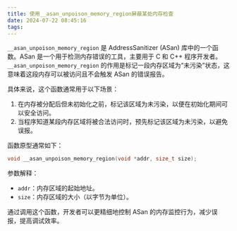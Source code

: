 ```yaml
---
title: 使用__asan_unpoison_memory_region屏蔽某处内存检查
date: 2024-07-22 08:45:16
tags:
---
```


`__asan_unpoison_memory_region` 是 AddressSanitizer (ASan) 库中的一个函数。ASan 是一个用于检测内存错误的工具，主要用于 C 和 C++ 程序开发者。`__asan_unpoison_memory_region` 的作用是标记一段内存区域为“未污染”状态，这意味着这段内存可以被访问且不会触发 ASan 的错误报告。

具体来说，这个函数通常用于以下场景：
1. 在内存被分配后但未初始化之前，标记该区域为未污染，以便在初始化期间可以安全访问。
2. 当程序知道某段内存区域将被合法访问时，预先标记该区域为未污染，以避免误报。

函数原型通常如下：
```c
void __asan_unpoison_memory_region(void *addr, size_t size);
```

参数解释：
- `addr`：内存区域的起始地址。
- `size`：内存区域的大小（以字节为单位）。

通过调用这个函数，开发者可以更精细地控制 ASan 的内存监控行为，减少误报，提高调试效率。